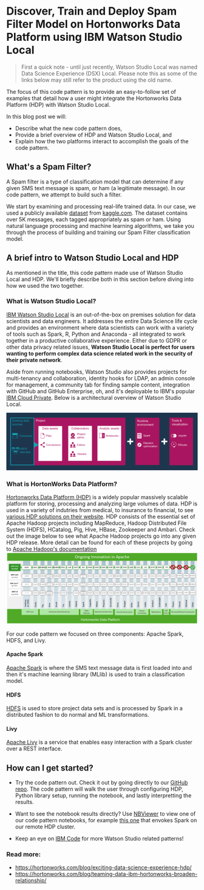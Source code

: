 # Discover, Train and Deploy Spam Filter Model on Hortonworks Data Platform using IBM Watson Studio Local

> First a quick note - until just recently, Watson Studio Local was named Data Science Experience (DSX) Local. Please note this as some of the links below may still refer to the product using the old name.

The focus of this code pattern is to provide an easy-to-follow set of examples that detail how a user might integrate the Hortonworks Data Platform (HDP) with Watson Studio Local.

In this blog post we will:

* Describe what the new code pattern does,
* Provide a brief overview of HDP and Watson Studio Local, and
* Explain how the two platforms interact to accomplish the goals of the code pattern.

## What's a Spam Filter?

A Spam filter is a type of classification model that can determine if any given SMS text message is spam, or ham (a legitimate message). In our code pattern, we attempt to build such a filter. 

We start by examining and processing real-life trained data. In our case, we used a publicly available [dataset](https://www.kaggle.com/ishansoni/sms-spam-collection-dataset) from [kaggle.com](https://www.kaggle.com). The dataset contains over 5K messages, each tagged appropriately as spam or ham. Using natural language processing and machine learning algorithms, we take you through the process of building and training our Spam Filter classification model.

## A brief intro to Watson Studio Local and HDP

As mentioned in the title, this code pattern made use of Watson Studio Local and HDP. We'll briefly describe both in this section before diving into how we used the two together.

### What is Watson Studio Local?

[IBM Watson Studio Local](https://content-dsxlocal.mybluemix.net/docs/content/local/overview.html) is an out-of-the-box on premises solution for data scientists and data engineers. It addresses the entire Data Science life cycle and provides an environment where data scientists can work with a variety of tools such as Spark, R, Python and Anaconda - all integrated to work together in a productive collaborative experience. Either due to GDPR or other data privacy related issues, **Watson Studio Local is perfect for users wanting to perform complex data science related work in the security of their private network**.

Aside from running notebooks, Watson Studio also provides projects for multi-tenancy and collaboration, identity hooks for LDAP, an admin console for management, a community tab for finding sample content, integration with GitHub and GitHub Enterprise, oh, and it's deployable to IBM's popular [IBM Cloud Private](https://www.ibm.com/analytics/cloud-private-for-data). Below is a architectural overview of Watson Studio Local.

![](images/dsx-local-arch.png)

### What is HortonWorks Data Platform?

[Hortonworks Data Platform (HDP)](https://hortonworks.com/products/data-platforms/hdp/) is a widely popular massively scalable platform for storing, processing and analyzing large volumes of data. HDP is used in a variety of indutries from medical, to insurance to financial, to see [various HDP solutions on their website](https://hortonworks.com/solutions/). HDP consists of the essential set of Apache Hadoop projects including MapReduce, Hadoop Distributed File System (HDFS), HCatalog, Pig, Hive, HBase, Zookeeper and Ambari. Check out the image below to see what Apache Hadoop projects go into any given HDP release. More detail can be found for each of these projects by going to [Apache Hadoop's documentation](http://hadoop.apache.org/)
![](images/hdp_arch.png)

For our code pattern we focused on three components: Apache Spark, HDFS, and Livy.

#### Apache Spark

[Apache Spark](http://spark.apache.org) is where the SMS text message data is first loaded into and then it's machine learning library (MLlib) is used to train a classification model. 

#### HDFS

[HDFS](https://hortonworks.com/apache/hdfs/) is used to store project data sets and is processed by Spark in a distributed fashion to do normal and ML transformations.

#### Livy

[Apache Livy](https://livy.incubator.apache.org/) is a service that enables easy interaction with a Spark cluster over a REST interface.

## How can I get started?

* Try the code pattern out. Check it out by going directly to our [GitHub repo](https://github.com/IBM/sms-spam-filter-using-hortonworks). The code pattern will walk the user through configuring HDP, Python library setup, running the notebook, and lastly interpretting the results.

* Want to see the notebook results directly? Use [NBViewer](http://nbviewer.jupyter.org/) to view one of our code pattern notebooks, for example [this one](http://nbviewer.jupyter.org/github/IBM/sms-spam-filter-using-hortonworks/blob/master/notebooks/Spam%20Filter%20using%20Scikit%20learn%20on%20remote%20spark.jupyter.ipynb) that envokes Spark on our remote HDP cluster.

* Keep an eye on [IBM Code](https://developer.ibm.com/code/patterns/) for more Watson Studio related patterns!

### Read more: 

* https://hortonworks.com/blog/exciting-data-science-experience-hdp/
* https://hortonworks.com/blog/teaming-data-ibm-hortonworks-broaden-relationship/
